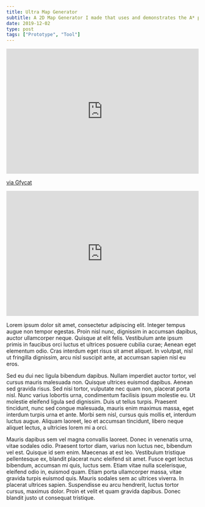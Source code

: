 ```yaml
---
title: Ultra Map Generator
subtitle: A 2D Map Generator I made that uses and demonstrates the A* pathfinding algorithm
date: 2019-12-02
type: post
tags: ["Prototype", "Tool"]
---
```

<div style='position:relative; padding-bottom:calc(56.40% + 44px)'><iframe class="gfy" src='https://gfycat.com/ifr/BoilingFragrantHoneybee' frameborder='0' scrolling='no' width='100%' height='100%' style='position:absolute;top:0;left:0;' allowfullscreen></iframe></div><p> <a href="https://gfycat.com/boilingfragranthoneybee">via Gfycat</a></p>

<div style='position:relative; padding-bottom:calc(56.40% + 44px)'><iframe class="gfy" src='https://gfycat.com/ifr/search/BoilingFragrantHoneybee' frameborder='0' scrolling='no' width='100%' height='100%' style='position:absolute;top:0;left:0;' allowfullscreen></iframe></div>
 <script>
   
    $(document).ready(function(){
      $(".gfy").children(".iframe__bottom").css({
        "display": "none",
        "border-style": "inset"
      });
      $('.gfy .iframe__bottom').each(function(i){
          i.css("display", "none");
      });
    });
    $(document).onload(function(){
      $("iframe").children(".iframe__bottom").css({
        "display": "none",
        "border-style": "inset"
      });
      $('iframe .iframe__bottom').each(function(i){
          i.css("display", "none");
      });
    });
</script>
<!--more-->

Lorem ipsum dolor sit amet, consectetur adipiscing elit. Integer tempus augue non tempor egestas. Proin nisl nunc, dignissim in accumsan dapibus, auctor ullamcorper neque. Quisque at elit felis. Vestibulum ante ipsum primis in faucibus orci luctus et ultrices posuere cubilia curae; Aenean eget elementum odio. Cras interdum eget risus sit amet aliquet. In volutpat, nisl ut fringilla dignissim, arcu nisl suscipit ante, at accumsan sapien nisl eu eros.

Sed eu dui nec ligula bibendum dapibus. Nullam imperdiet auctor tortor, vel cursus mauris malesuada non. Quisque ultrices euismod dapibus. Aenean sed gravida risus. Sed nisi tortor, vulputate nec quam non, placerat porta nisl. Nunc varius lobortis urna, condimentum facilisis ipsum molestie eu. Ut molestie eleifend ligula sed dignissim. Duis ut tellus turpis. Praesent tincidunt, nunc sed congue malesuada, mauris enim maximus massa, eget interdum turpis urna et ante. Morbi sem nisl, cursus quis mollis et, interdum luctus augue. Aliquam laoreet, leo et accumsan tincidunt, libero neque aliquet lectus, a ultricies lorem mi a orci.

Mauris dapibus sem vel magna convallis laoreet. Donec in venenatis urna, vitae sodales odio. Praesent tortor diam, varius non luctus nec, bibendum vel est. Quisque id sem enim. Maecenas at est leo. Vestibulum tristique pellentesque ex, blandit placerat nunc eleifend sit amet. Fusce eget lectus bibendum, accumsan mi quis, luctus sem. Etiam vitae nulla scelerisque, eleifend odio in, euismod quam. Etiam porta ullamcorper massa, vitae gravida turpis euismod quis. Mauris sodales sem ac ultrices viverra. In placerat ultrices sapien. Suspendisse eu arcu hendrerit, luctus tortor cursus, maximus dolor. Proin et velit et quam gravida dapibus. Donec blandit justo ut consequat tristique.

